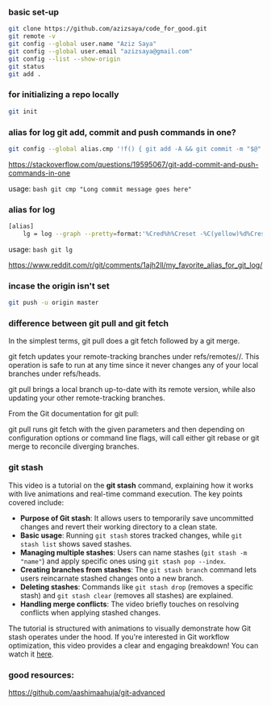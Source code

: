 
### basic set-up
```bash
git clone https://github.com/azizsaya/code_for_good.git
git remote -v
git config --global user.name "Aziz Saya"
git config --global user.email "azizsaya@gmail.com"
git config --list --show-origin
git status
git add .
```
### for initializing a repo locally
```bash
git init
```

### alias for log git add, commit and push commands in one?
```bash
git config --global alias.cmp '!f() { git add -A && git commit -m "$@" && git push; }; f'
```
https://stackoverflow.com/questions/19595067/git-add-commit-and-push-commands-in-one

usage: ```bash git cmp "Long commit message goes here" ```


### alias for log
```bash
[alias]
	lg = log --graph --pretty=format:'%Cred%h%Creset -%C(yellow)%d%Creset %s %Cgreen(%cr)%Creset' --abbrev-commit --date=relative
```
usage: ```bash git lg ```

https://www.reddit.com/r/git/comments/1ajh2ll/my_favorite_alias_for_git_log/


### incase the origin isn't set
```bash
git push -u origin master
```

### difference between git pull and git fetch

In the simplest terms, git pull does a git fetch followed by a git merge.

git fetch updates your remote-tracking branches under refs/remotes/<remote>/. This operation is safe to run at any time since it never changes any of your local branches under refs/heads.

git pull brings a local branch up-to-date with its remote version, while also updating your other remote-tracking branches.

From the Git documentation for git pull:

git pull runs git fetch with the given parameters and then depending on configuration options or command line flags, will call either git rebase or git merge to reconcile diverging branches.



### git stash

This video is a tutorial on the **git stash** command, explaining how it works with live animations and real-time command execution. The key points covered include:

- **Purpose of Git stash**: It allows users to temporarily save uncommitted changes and revert their working directory to a clean state.
- **Basic usage**: Running `git stash` stores tracked changes, while `git stash list` shows saved stashes.
- **Managing multiple stashes**: Users can name stashes (`git stash -m "name"`) and apply specific ones using `git stash pop --index`.
- **Creating branches from stashes**: The `git stash branch` command lets users reincarnate stashed changes onto a new branch.
- **Deleting stashes**: Commands like `git stash drop` (removes a specific stash) and `git stash clear` (removes all stashes) are explained.
- **Handling merge conflicts**: The video briefly touches on resolving conflicts when applying stashed changes.

The tutorial is structured with animations to visually demonstrate how Git stash operates under the hood. If you're interested in Git workflow optimization, this video provides a clear and engaging breakdown! You can watch it [here](https://www.youtube.com/watch?v=BSLzA8oCT7g).

### good resources:

https://github.com/aashimaahuja/git-advanced